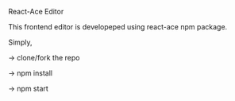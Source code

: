 React-Ace Editor

This frontend editor is developeped using react-ace npm package.

Simply,

-> clone/fork the repo

-> npm install

-> npm start